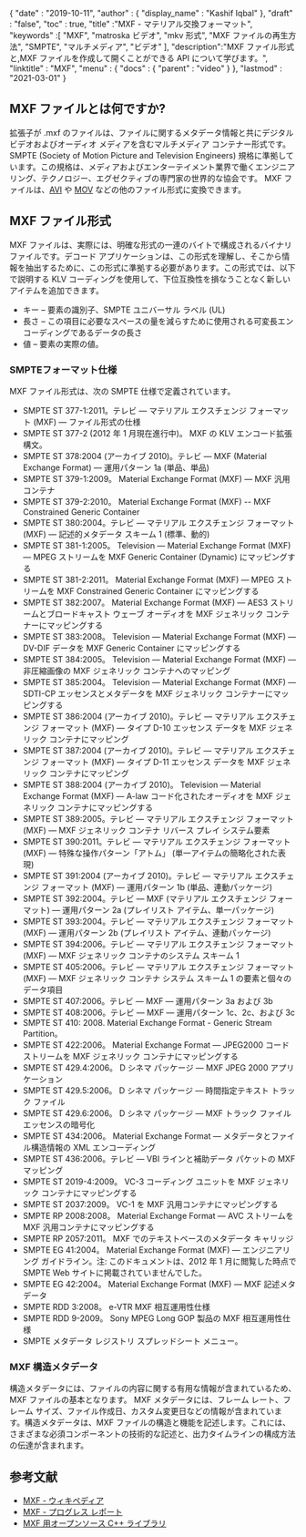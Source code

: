 {
  "date" : "2019-10-11",
  "author" : {
    "display_name" : "Kashif Iqbal"
},
  "draft" : "false",
  "toc" : true,
  "title" :"MXF - マテリアル交換フォーマット",
  "keywords" :[ "MXF", "matroska ビデオ", "mkv 形式", "MXF ファイルの再生方法", "SMPTE", "マルチメディア", "ビデオ" ],
  "description":"MXF ファイル形式と,MXF ファイルを作成して開くことができる API について学びます。",
  "linktitle" : "MXF",
  "menu" : {
    "docs" : {
      "parent" : "video"
}
},
  "lastmod" : "2021-03-01"
}

## MXF ファイルとは何ですか?

拡張子が .mxf のファイルは、ファイルに関するメタデータ情報と共にデジタル ビデオおよびオーディオ メディアを含むマルチメディア コンテナー形式です。 SMPTE (Society of Motion Picture and Television Engineers) 規格に準拠しています。この規格は、メディアおよびエンターテイメント業界で働くエンジニアリング、テクノロジー、エグゼクティブの専門家の世界的な協会です。 MXF ファイルは、[AVI](/video/avi/) や [MOV](/video/mov/) などの他のファイル形式に変換できます。

## MXF ファイル形式

MXF ファイルは、実際には、明確な形式の一連のバイトで構成されるバイナリ ファイルです。デコード アプリケーションは、この形式を理解し、そこから情報を抽出するために、この形式に準拠する必要があります。この形式では、以下で説明する KLV コーディングを使用して、下位互換性を損なうことなく新しいアイテムを追加できます。

* キー – 要素の識別子、SMPTE ユニバーサル ラベル (UL)
* 長さ – この項目に必要なスペースの量を減らすために使用される可変長エンコーディングであるデータの長さ
* 値 – 要素の実際の値。

### SMPTEフォーマット仕様

MXF ファイル形式は、次の SMPTE 仕様で定義されています。

* SMPTE ST 377-1:2011。テレビ — マテリアル エクスチェンジ フォーマット (MXF) — ファイル形式の仕様
* SMPTE ST 377-2 (2012 年 1 月現在進行中)。 MXF の KLV エンコード拡張構文。
* SMPTE ST 378:2004 (アーカイブ 2010)。テレビ — MXF (Material Exchange Format) — 運用パターン 1a (単品、単品)
* SMPTE ST 379-1:2009。 Material Exchange Format (MXF) — MXF 汎用コンテナ
* SMPTE ST 379-2:2010。 Material Exchange Format (MXF) -- MXF Constrained Generic Container
* SMPTE ST 380:2004。テレビ — マテリアル エクスチェンジ フォーマット (MXF) — 記述的メタデータ スキーム 1 (標準、動的)
* SMPTE ST 381-1:2005。 Television — Material Exchange Format (MXF) — MPEG ストリームを MXF Generic Container (Dynamic) にマッピングする
* SMPTE ST 381-2:2011。 Material Exchange Format (MXF) — MPEG ストリームを MXF Constrained Generic Container にマッピングする
* SMPTE ST 382:2007。 Material Exchange Format (MXF) — AES3 ストリームとブロードキャスト ウェーブ オーディオを MXF ジェネリック コンテナーにマッピングする
* SMPTE ST 383:2008。 Television — Material Exchange Format (MXF) — DV-DIF データを MXF Generic Container にマッピングする
* SMPTE ST 384:2005。 Television — Material Exchange Format (MXF) — 非圧縮画像の MXF ジェネリック コンテナへのマッピング
* SMPTE ST 385:2004。 Television — Material Exchange Format (MXF) — SDTI-CP エッセンスとメタデータを MXF ジェネリック コンテナーにマッピングする
* SMPTE ST 386:2004 (アーカイブ 2010)。テレビ — マテリアル エクスチェンジ フォーマット (MXF) — タイプ D-10 エッセンス データを MXF ジェネリック コンテナにマッピング
* SMPTE ST 387:2004 (アーカイブ 2010)。テレビ — マテリアル エクスチェンジ フォーマット (MXF) — タイプ D-11 エッセンス データを MXF ジェネリック コンテナにマッピング
* SMPTE ST 388:2004 (アーカイブ 2010)。 Television — Material Exchange Format (MXF) — A-law コード化されたオーディオを MXF ジェネリック コンテナにマッピングする
* SMPTE ST 389:2005。テレビ — マテリアル エクスチェンジ フォーマット (MXF) — MXF ジェネリック コンテナ リバース プレイ システム要素
* SMPTE ST 390:2011。テレビ — マテリアル エクスチェンジ フォーマット (MXF) — 特殊な操作パターン「アトム」 (単一アイテムの簡略化された表現)
* SMPTE ST 391:2004 (アーカイブ 2010)。テレビ — マテリアル エクスチェンジ フォーマット (MXF) — 運用パターン 1b (単品、連動パッケージ)
* SMPTE ST 392:2004。テレビ — MXF (マテリアル エクスチェンジ フォーマット) — 運用パターン 2a (プレイリスト アイテム、単一パッケージ)
* SMPTE ST 393:2004。テレビ — マテリアル エクスチェンジ フォーマット (MXF) — 運用パターン 2b (プレイリスト アイテム、連動パッケージ)
* SMPTE ST 394:2006。テレビ — マテリアル エクスチェンジ フォーマット (MXF) — MXF ジェネリック コンテナのシステム スキーム 1
* SMPTE ST 405:2006。テレビ — マテリアル エクスチェンジ フォーマット (MXF) — MXF ジェネリック コンテナ システム スキーム 1 の要素と個々のデータ項目
* SMPTE ST 407:2006。テレビ — MXF — 運用パターン 3a および 3b
* SMPTE ST 408:2006。テレビ — MXF — 運用パターン 1c、2c、および 3c
* SMPTE ST 410: 2008. Material Exchange Format - Generic Stream Partition。
* SMPTE ST 422:2006。 Material Exchange Format — JPEG2000 コードストリームを MXF ジェネリック コンテナにマッピングする
* SMPTE ST 429.4:2006。 D シネマ パッケージ — MXF JPEG 2000 アプリケーション
* SMPTE ST 429.5:2006。 D シネマ パッケージ — 時間指定テキスト トラック ファイル
* SMPTE ST 429.6:2006。 D シネマ パッケージ — MXF トラック ファイル エッセンスの暗号化
* SMPTE ST 434:2006。 Material Exchange Format — メタデータとファイル構造情報の XML エンコーディング
* SMPTE ST 436:2006。テレビ — VBI ラインと補助データ パケットの MXF マッピング
* SMPTE ST 2019-4:2009。 VC-3 コーディング ユニットを MXF ジェネリック コンテナにマッピングする
* SMPTE ST 2037:2009。 VC-1 を MXF 汎用コンテナにマッピングする
* SMPTE RP 2008:2008。 Material Exchange Format — AVC ストリームを MXF 汎用コンテナにマッピングする
* SMPTE RP 2057:2011。 MXF でのテキストベースのメタデータ キャリッジ
* SMPTE EG 41:2004。 Material Exchange Format (MXF) — エンジニアリング ガイドライン。注: このドキュメントは、2012 年 1 月に閲覧した時点で SMPTE Web サイトに掲載されていませんでした。
* SMPTE EG 42:2004。 Material Exchange Format (MXF) — MXF 記述メタデータ
* SMPTE RDD 3:2008。 e-VTR MXF 相互運用性仕様
* SMPTE RDD 9-2009。 Sony MPEG Long GOP 製品の MXF 相互運用性仕様
* SMPTE メタデータ レジストリ スプレッドシート メニュー。

### MXF 構造メタデータ

構造メタデータには、ファイルの内容に関する有用な情報が含まれているため、MXF ファイルの基本となります。 MXF メタデータには、フレーム レート、フレーム サイズ、ファイル作成日、カスタム変更日などの情報が含まれています。構造メタデータは、MXF ファイルの構造と機能を記述します。これには、さまざまな必須コンポーネントの技術的な記述と、出力タイムラインの構成方法の伝達が含まれます。

## 参考文献

* [MXF - ウィキペディア](https://en.wikipedia.org/wiki/Material_Exchange_Format)
* [MXF - プログレス レポート](https://tech.ebu.ch/docs/techreview/trev_2010-Q3_MXF-1.pdf)
* [MXF 用オープンソース C++ ライブラリ](http://www.freemxf.org/)

